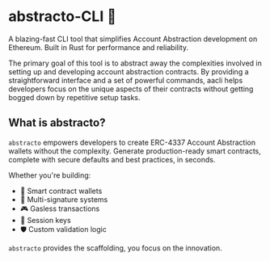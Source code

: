 # abstracto-CLI 🚀

A blazing-fast CLI tool that simplifies Account Abstraction development on Ethereum. Built in Rust for performance and reliability.

The primary goal of this tool is to abstract away the complexities involved in setting up and developing account abstraction contracts. By providing a straightforward interface and a set of powerful commands, aacli helps developers focus on the unique aspects of their contracts without getting bogged down by repetitive setup tasks.

## What is abstracto?

`abstracto` empowers developers to create ERC-4337 Account Abstraction wallets without the complexity. Generate production-ready smart contracts, complete with secure defaults and best practices, in seconds.

Whether you're building:
- 🔐 Smart contract wallets
- 🤝 Multi-signature systems
- 🎮 Gasless transactions
- 🔄 Session keys
- 🛡️ Custom validation logic

`abstracto` provides the scaffolding, you focus on the innovation.
